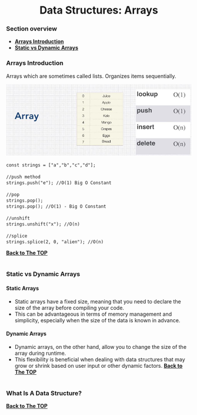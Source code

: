 <h1 align="center">Data Structures: Arrays</h1>

### Section overview
* **[Arrays Introduction](#data-structure)**
* **[Static vs Dynamic Arrays](#static-vs-dynamic-arrays)**


### Arrays Introduction
Arrays which are sometimes called lists. Organizes items sequentially.

![Arrays](https://github.com/tsokac2/-_-_Data_Structures_Algorithms/blob/main/src/05.JPG)

```
const strings = ["a","b","c","d"];

//push method
strings.push("e"); //O(1) Big O Constant

//pop
strings.pop();
strings.pop(); //O(1) - Big O Constant 

//unshift
strings.unshift("x"); //O(n)

//splice
strings.splice(2, 0, "alien"); //O(n)
```
**[Back to The TOP](#section-overview)**
#


### Static vs Dynamic Arrays

#### Static Arrays
- Static arrays have a fixed size, meaning that you need to declare the size of the array before compiling your code.
- This can be advantageous in terms of memory management and simplicity, especially when the size of the data is known in advance.

#### Dynamic Arrays
- Dynamic arrays, on the other hand, allow you to change the size of the array during runtime.
- This flexibility is beneficial when dealing with data structures that may grow or shrink based on user input or other dynamic factors.
**[Back to The TOP](#section-overview)**
#


### <a name="data-structure">What Is A Data Structure?</a>


**[Back to The TOP](#section-overview)**
#
